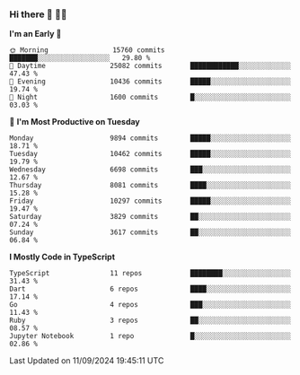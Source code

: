 ### Hi there 👋 🧑‍💻



<!--START_SECTION:waka-->
**I'm an Early 🐤** 

```text
🌞 Morning                15760 commits       ███████░░░░░░░░░░░░░░░░░░   29.80 % 
🌆 Daytime                25082 commits       ████████████░░░░░░░░░░░░░   47.43 % 
🌃 Evening                10436 commits       █████░░░░░░░░░░░░░░░░░░░░   19.74 % 
🌙 Night                  1600 commits        █░░░░░░░░░░░░░░░░░░░░░░░░   03.03 % 
```
📅 **I'm Most Productive on Tuesday** 

```text
Monday                   9894 commits        █████░░░░░░░░░░░░░░░░░░░░   18.71 % 
Tuesday                  10462 commits       █████░░░░░░░░░░░░░░░░░░░░   19.79 % 
Wednesday                6698 commits        ███░░░░░░░░░░░░░░░░░░░░░░   12.67 % 
Thursday                 8081 commits        ████░░░░░░░░░░░░░░░░░░░░░   15.28 % 
Friday                   10297 commits       █████░░░░░░░░░░░░░░░░░░░░   19.47 % 
Saturday                 3829 commits        ██░░░░░░░░░░░░░░░░░░░░░░░   07.24 % 
Sunday                   3617 commits        ██░░░░░░░░░░░░░░░░░░░░░░░   06.84 % 
```


**I Mostly Code in TypeScript** 

```text
TypeScript               11 repos            ████████░░░░░░░░░░░░░░░░░   31.43 % 
Dart                     6 repos             ████░░░░░░░░░░░░░░░░░░░░░   17.14 % 
Go                       4 repos             ███░░░░░░░░░░░░░░░░░░░░░░   11.43 % 
Ruby                     3 repos             ██░░░░░░░░░░░░░░░░░░░░░░░   08.57 % 
Jupyter Notebook         1 repo              █░░░░░░░░░░░░░░░░░░░░░░░░   02.86 % 
```




 Last Updated on 11/09/2024 19:45:11 UTC
<!--END_SECTION:waka-->


